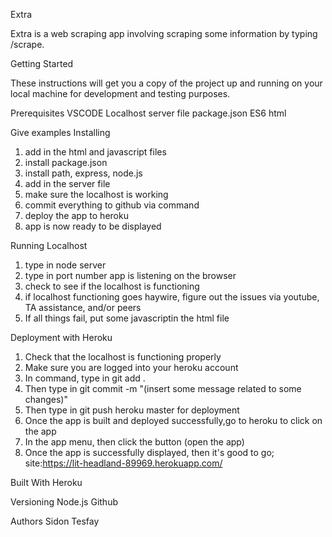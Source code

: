 Extra

Extra is a web scraping app involving scraping some information by typing /scrape.

Getting Started

These instructions will get you a copy of the project up and running on your local machine for development and testing purposes. 

Prerequisites
VSCODE
Localhost server file
package.json
ES6
html

Give examples
Installing
1. add in the html and javascript files
2. install package.json
3. install path, express, node.js
4. add in the server file
5. make sure the localhost is working
6. commit everything to github via command
7. deploy the app to heroku
8. app is now ready to be displayed

Running Localhost
1. type in node server
2. type in port number app is listening on the browser
3. check to see if the localhost is functioning
4. if localhost functioning goes haywire, figure out the issues via youtube, TA assistance, and/or peers
5. If all things fail, put some javascriptin the html file

Deployment with Heroku
1. Check that the localhost is functioning properly
2. Make sure you are logged into your heroku account
3. In command, type in git add .
4. Then type in git commit -m "(insert some message related to some changes)" 
5. Then type in git push heroku master for deployment
6. Once the app is built and deployed successfully,go to heroku to click on the app
7. In the app menu, then click the button (open the app)
8. Once the app is successfully displayed, then it's good to go; site:https://lit-headland-89969.herokuapp.com/

Built With
Heroku

Versioning
Node.js
Github

Authors
Sidon Tesfay


